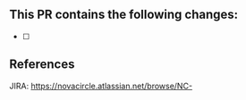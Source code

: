 ## This PR contains the following changes:
- [ ] 

## References
JIRA: https://novacircle.atlassian.net/browse/NC-